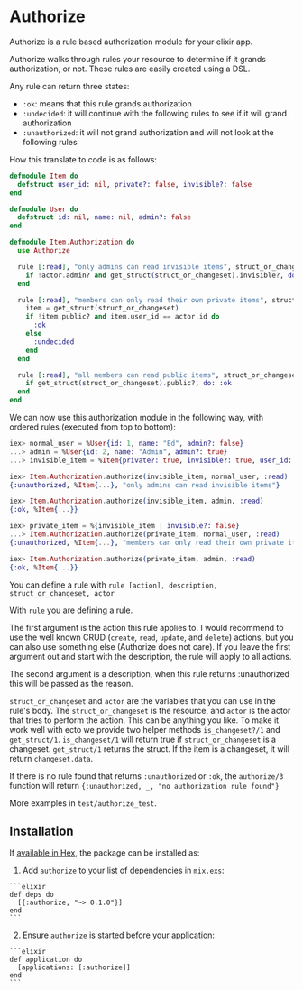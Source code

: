 # Authorize

Authorize is a rule based authorization module for your elixir app.

Authorize walks through rules your resource to determine if it grands authorization, or not. These rules are easily created using a DSL.

Any rule can return three states:

- `:ok`: means that this rule grands authorization
- `:undecided`: it will continue with the following rules to see if it will grand authorization
- `:unauthorized`: it will not grand authorization and will not look at the following rules

How this translate to code is as follows:

```elixir
defmodule Item do
  defstruct user_id: nil, private?: false, invisible?: false
end

defmodule User do
  defstruct id: nil, name: nil, admin?: false
end

defmodule Item.Authorization do
  use Authorize

  rule [:read], "only admins can read invisible items", struct_or_changeset, actor do
    if !actor.admin? and get_struct(struct_or_changeset).invisible?, do: :unauthorized, else: :ok
  end

  rule [:read], "members can only read their own private items", struct_or_changeset, actor do
    item = get_struct(struct_or_changeset)
    if !item.public? and item.user_id == actor.id do
      :ok
    else
      :undecided
    end
  end

  rule [:read], "all members can read public items", struct_or_changeset, actor do
    if get_struct(struct_or_changeset).public?, do: :ok
  end
end
```

We can now use this authorization module in the following way, with ordered rules (executed from top to bottom):
```elixir
iex> normal_user = %User{id: 1, name: "Ed", admin?: false}
...> admin = %User{id: 2, name: "Admin", admin?: true}
...> invisible_item = %Item{private?: true, invisible?: true, user_id: 2}

iex> Item.Authorization.authorize(invisible_item, normal_user, :read)
{:unauthorized, %Item{...}, "only admins can read invisible items"}

iex> Item.Authorization.authorize(invisible_item, admin, :read)
{:ok, %Item{...}}

iex> private_item = %{invisible_item | invisible?: false}
...> Item.Authorization.authorize(private_item, normal_user, :read)
{:unauthorized, %Item{...}, "members can only read their own private items"}

iex> Item.Authorization.authorize(private_item, admin, :read)
{:ok, %Item{...}}
```

You can define a rule with `rule [action], description, struct_or_changeset, actor`

With `rule` you are defining a rule.

The first argument is the action this rule applies to. I would recommend to use the well known CRUD (`create`, `read`, `update`, and `delete`) actions, but you can also use something else (Authorize does not care). If you leave the first argument out and start with the description, the rule will apply to all actions.

The second argument is a description, when this rule returns :unauthorized this will be passed as the reason.

`struct_or_changeset` and `actor` are the variables that you can use in the rule's body. The `struct_or_changeset` is the resource, and `actor` is the actor that tries to perform the action. This can be anything you like. To make it work well with ecto we provide two helper methods `is_changeset?/1` and `get_struct/1`. `is_changeset/1` will return true if `struct_or_changeset` is a changeset. `get_struct/1` returns the struct. If the item is a changeset, it will return `changeset.data`.

If there is no rule found that returns `:unauthorized` or `:ok`, the `authorize/3` function will return `{:unauthorized, _, "no authorization rule found"}`

More examples in `test/authorize_test`.

## Installation

If [available in Hex](https://hex.pm/docs/publish), the package can be installed as:

  1. Add `authorize` to your list of dependencies in `mix.exs`:

    ```elixir
    def deps do
      [{:authorize, "~> 0.1.0"}]
    end
    ```

  2. Ensure `authorize` is started before your application:

    ```elixir
    def application do
      [applications: [:authorize]]
    end
    ```
